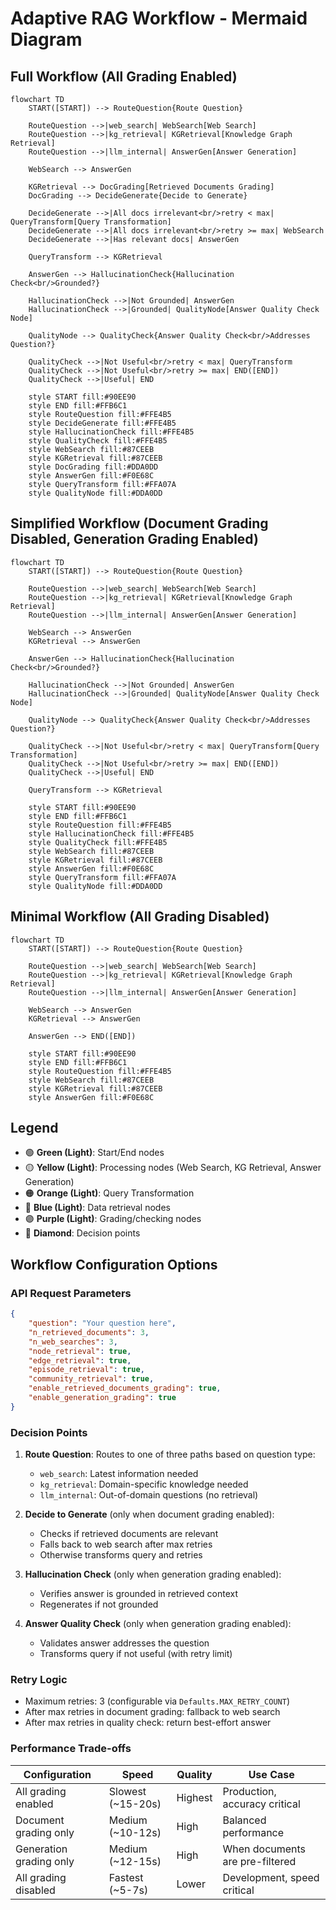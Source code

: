 # Adaptive RAG Workflow - Mermaid Diagram

## Full Workflow (All Grading Enabled)

```mermaid
flowchart TD
    START([START]) --> RouteQuestion{Route Question}
    
    RouteQuestion -->|web_search| WebSearch[Web Search]
    RouteQuestion -->|kg_retrieval| KGRetrieval[Knowledge Graph Retrieval]
    RouteQuestion -->|llm_internal| AnswerGen[Answer Generation]
    
    WebSearch --> AnswerGen
    
    KGRetrieval --> DocGrading[Retrieved Documents Grading]
    DocGrading --> DecideGenerate{Decide to Generate}
    
    DecideGenerate -->|All docs irrelevant<br/>retry < max| QueryTransform[Query Transformation]
    DecideGenerate -->|All docs irrelevant<br/>retry >= max| WebSearch
    DecideGenerate -->|Has relevant docs| AnswerGen
    
    QueryTransform --> KGRetrieval
    
    AnswerGen --> HallucinationCheck{Hallucination Check<br/>Grounded?}
    
    HallucinationCheck -->|Not Grounded| AnswerGen
    HallucinationCheck -->|Grounded| QualityNode[Answer Quality Check Node]
    
    QualityNode --> QualityCheck{Answer Quality Check<br/>Addresses Question?}
    
    QualityCheck -->|Not Useful<br/>retry < max| QueryTransform
    QualityCheck -->|Not Useful<br/>retry >= max| END([END])
    QualityCheck -->|Useful| END
    
    style START fill:#90EE90
    style END fill:#FFB6C1
    style RouteQuestion fill:#FFE4B5
    style DecideGenerate fill:#FFE4B5
    style HallucinationCheck fill:#FFE4B5
    style QualityCheck fill:#FFE4B5
    style WebSearch fill:#87CEEB
    style KGRetrieval fill:#87CEEB
    style DocGrading fill:#DDA0DD
    style AnswerGen fill:#F0E68C
    style QueryTransform fill:#FFA07A
    style QualityNode fill:#DDA0DD
```

## Simplified Workflow (Document Grading Disabled, Generation Grading Enabled)

```mermaid
flowchart TD
    START([START]) --> RouteQuestion{Route Question}
    
    RouteQuestion -->|web_search| WebSearch[Web Search]
    RouteQuestion -->|kg_retrieval| KGRetrieval[Knowledge Graph Retrieval]
    RouteQuestion -->|llm_internal| AnswerGen[Answer Generation]
    
    WebSearch --> AnswerGen
    KGRetrieval --> AnswerGen
    
    AnswerGen --> HallucinationCheck{Hallucination Check<br/>Grounded?}
    
    HallucinationCheck -->|Not Grounded| AnswerGen
    HallucinationCheck -->|Grounded| QualityNode[Answer Quality Check Node]
    
    QualityNode --> QualityCheck{Answer Quality Check<br/>Addresses Question?}
    
    QualityCheck -->|Not Useful<br/>retry < max| QueryTransform[Query Transformation]
    QualityCheck -->|Not Useful<br/>retry >= max| END([END])
    QualityCheck -->|Useful| END
    
    QueryTransform --> KGRetrieval
    
    style START fill:#90EE90
    style END fill:#FFB6C1
    style RouteQuestion fill:#FFE4B5
    style HallucinationCheck fill:#FFE4B5
    style QualityCheck fill:#FFE4B5
    style WebSearch fill:#87CEEB
    style KGRetrieval fill:#87CEEB
    style AnswerGen fill:#F0E68C
    style QueryTransform fill:#FFA07A
    style QualityNode fill:#DDA0DD
```

## Minimal Workflow (All Grading Disabled)

```mermaid
flowchart TD
    START([START]) --> RouteQuestion{Route Question}
    
    RouteQuestion -->|web_search| WebSearch[Web Search]
    RouteQuestion -->|kg_retrieval| KGRetrieval[Knowledge Graph Retrieval]
    RouteQuestion -->|llm_internal| AnswerGen[Answer Generation]
    
    WebSearch --> AnswerGen
    KGRetrieval --> AnswerGen
    
    AnswerGen --> END([END])
    
    style START fill:#90EE90
    style END fill:#FFB6C1
    style RouteQuestion fill:#FFE4B5
    style WebSearch fill:#87CEEB
    style KGRetrieval fill:#87CEEB
    style AnswerGen fill:#F0E68C
```

## Legend

- 🟢 **Green (Light)**: Start/End nodes
- 🟡 **Yellow (Light)**: Processing nodes (Web Search, KG Retrieval, Answer Generation)
- 🟠 **Orange (Light)**: Query Transformation
- 🔵 **Blue (Light)**: Data retrieval nodes
- 🟣 **Purple (Light)**: Grading/checking nodes
- 💠 **Diamond**: Decision points

## Workflow Configuration Options

### API Request Parameters

```json
{
    "question": "Your question here",
    "n_retrieved_documents": 3,
    "n_web_searches": 3,
    "node_retrieval": true,
    "edge_retrieval": true,
    "episode_retrieval": true,
    "community_retrieval": true,
    "enable_retrieved_documents_grading": true,
    "enable_generation_grading": true
}
```

### Decision Points

1. **Route Question**: Routes to one of three paths based on question type:
   - `web_search`: Latest information needed
   - `kg_retrieval`: Domain-specific knowledge needed
   - `llm_internal`: Out-of-domain questions (no retrieval)

2. **Decide to Generate** (only when document grading enabled):
   - Checks if retrieved documents are relevant
   - Falls back to web search after max retries
   - Otherwise transforms query and retries

3. **Hallucination Check** (only when generation grading enabled):
   - Verifies answer is grounded in retrieved context
   - Regenerates if not grounded

4. **Answer Quality Check** (only when generation grading enabled):
   - Validates answer addresses the question
   - Transforms query if not useful (with retry limit)

### Retry Logic

- Maximum retries: 3 (configurable via `Defaults.MAX_RETRY_COUNT`)
- After max retries in document grading: fallback to web search
- After max retries in quality check: return best-effort answer

### Performance Trade-offs

| Configuration | Speed | Quality | Use Case |
|--------------|-------|---------|----------|
| All grading enabled | Slowest (~15-20s) | Highest | Production, accuracy critical |
| Document grading only | Medium (~10-12s) | High | Balanced performance |
| Generation grading only | Medium (~12-15s) | High | When documents are pre-filtered |
| All grading disabled | Fastest (~5-7s) | Lower | Development, speed critical |

